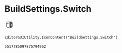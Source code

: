 # BuildSettings.Switch
![](/img/BuildSettings.Switch.png)

``` CSharp
EditorGUIUtility.IconContent("BuildSettings.Switch")
```
```
5517785097875794962
```
